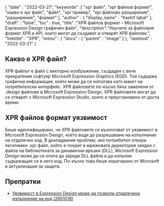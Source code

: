 {
  "date" : "2022-03-21",
  "keywords" :[ "xpr файл", "xpr файлов формат", "какво е xpr файл", "файл", "xpr пример", "xpr файлово разширение", "разширение", "формат" ],
  "author" : {
    "display_name" : "Kashif Iqbal"
},
  "draft" : "false",
  "toc" : true,
  "title" :"XPR файлов формат – Microsoft Expression Design графичен файл",
  "description":"Научете за файловия формат XPR и API, които могат да създават и отварят XPR файлове.",
  "linktitle" : "XPR",
  "menu" : {
    "docs" : {
      "parent" : "image"
}
},
  "lastmod" : "2022-03-21"
}

## Какво е XPR файл?

XPR файлът е файл с векторно изображение, създаден с вече прекратения софтуер Microsoft Expression Graphics (EGD). Той съдържа графична информация, която може да се използва като макет на потребителски интерфейс. XPR файловете по-късно бяха заменени от .design файлове в Microsoft Expression Design. XPR файловете могат да се отварят с Microsoft Expression Studio, което е преустановено от доста време.

## XPR файлов формат уязвимост

Беше идентифицирано, че XPR файловете се възползват от уязвимост в Microsoft Expression Design, което води до разрешаване на изпълнение на отдалечен код. В докладвания проблем, ако потребител отвори легитимен .xpr файл, който е покрит в мрежовата директория заедно с файла на библиотеката за динамични връзки (DLL), Microsoft Expression Design може да се опита да зареди DLL файла и да изпълни съдържащия се в него код. По-късно това беше коригирано от Microsoft в актуализация за защита.

## Препратки

* [Уязвимост в Expression Design може да позволи отдалечено изпълнение на код (2651018)](https://learn.microsoft.com/en-us/security-updates/securitybulletins/2012/ms12-022)

